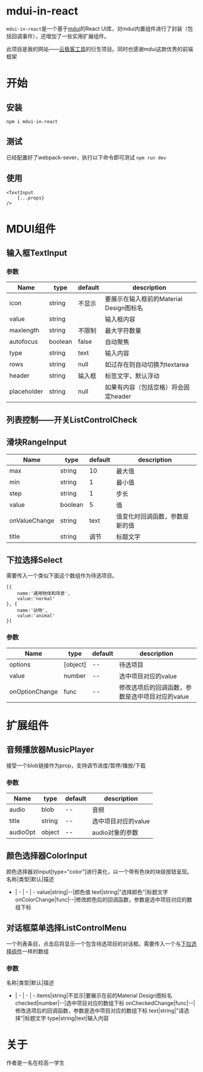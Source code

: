 # mdui-in-react

`mdui-in-react`是一个基于[mdui](https://mdui.org)的React UI库，对mdui内置组件进行了封装（包括回调事件），还增加了一些实用扩展组件。

此项目是我的网站——[云极客工具](https://www.ygktool.cn)的衍生项目。同时也感谢mdui这款优秀的前端框架

# 开始

## 安装
`npm i mdui-in-react`

## 测试
已经配置好了webpack-sever，执行以下命令即可测试
`npm run dev`

## 使用
```
<TextInput  
    {...props}    
/>
```


# MDUI组件

## 输入框TextInput

### 参数
Name|type|default|description
----|----|-------|-----------
icon|string|不显示|要展示在输入框前的Material Design图标名
value|string||输入框内容
maxlength|string|不限制|最大字符数量
autofocus|boolean|false|自动聚焦
type|string|text|输入内容
rows|string|null|如过存在则自动切换为textarea
header|string|输入框|标签文字，默认浮动
placeholder|string|null|如果有内容（包括空格）将会固定header



## 列表控制——开关ListControlCheck




## 滑块RangeInput
Name|type|default|description
----|----|-------|-----------
max|string|10|最大值
min|string|1|最小值
step|string|1|步长
value|boolean|5|值
onValueChange|string|text|值变化时回调函数，参数是新的值
title|string|调节|标题文字


## 下拉选择Select
需要传入一个类似下面这个数组作为待选项目。  

```
[{    
    name:'通用物体和场景',    
    value:'normal'    
}, {    
    name:'动物',    
    value:'animal'    
}]
```
### 参数

Name|type|default|description
----|----|-------|-----------
options|[object]|--|待选项目
value|number|--|选中项目对应的value
onOptionChange|func|--|修改选项后的回调函数，参数是选中项目对应的value



# 扩展组件

## 音频播放器MusicPlayer
接受一个blob链接作为prop，支持调节进度/暂停/播放/下载

### 参数
Name|type|default|description
----|----|-------|-----------
audio|blob|--|音频
title|string|--|选中项目对应的value
audioOpt|object|--|audio对象的参数



## 颜色选择器ColorInput
颜色选择器对input[type="color"]进行美化，以一个带有色块的块级按钮呈现。
名称|类型|默认|描述
-   | - |  - | -
value|string|--|颜色值
text|string|"选择颜色"|标题文字
onColorChange|func|--|修改颜色后的回调函数，参数是选中项目对应的数组下标



## 对话框菜单选择ListControlMenu

一个列表条目，点击后将显示一个包含待选项目的对话框。需要传入一个与[下拉选择组件](#下拉选择)一样的数组

### 参数
名称|类型|默认|描述
-   | - |  - | -
items|string|不显示|要展示在前的Material Design图标名
checked|number|--|选中项目对应的数组下标
onCheckedChange|func|--|修改选项后的回调函数，参数是选中项目对应的数组下标
text|string|"请选择"|标题文字
type|string|text|输入内容



# 关于
作者是一名在校高一学生